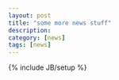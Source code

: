 ```yaml
---
layout: post
title: "some more news stuff"
description:
category: [news]
tags: [news]
---
```

{% include JB/setup %}
